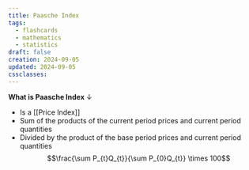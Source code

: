 ```yaml
---
title: Paasche Index
tags:
  - flashcards
  - mathematics
  - statistics
draft: false
creation: 2024-09-05
updated: 2024-09-05
cssclasses:
---
```

**What is Paasche Index**
↓
- Is a [[Price Index]]
- Sum of the products of the current period prices and current period quantities
- Divided by the product of the base period prices and current period quantities
$$\frac{\sum P_{t}Q_{t}}{\sum P_{0}Q_{t}} \times 100$$
<!--SR:!2024-12-30,14,290-->
